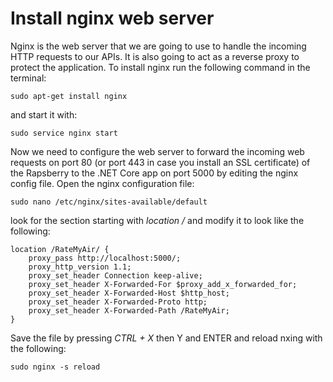 # Install nginx web server

Nginx is the web server that we are going to use to handle the incoming HTTP requests to our APIs. It is also going to act as a reverse proxy to protect the application.
To install nginx run the following command in the terminal:

```
sudo apt-get install nginx
```

and start it with:

```
sudo service nginx start
```

Now we need to configure the web server to forward the incoming web requests on port 80 (or port 443 in case you install an SSL certificate) of the Rapsberry to the .NET Core app on port 5000 by editing the nginx config file. Open the nginx configuration file:

```
sudo nano /etc/nginx/sites-available/default
```

look for the section starting with *location /* and modify it to look like the following:

```
location /RateMyAir/ {
    proxy_pass http://localhost:5000/;
    proxy_http_version 1.1;
    proxy_set_header Connection keep-alive;
    proxy_set_header X-Forwarded-For $proxy_add_x_forwarded_for;
    proxy_set_header X-Forwarded-Host $http_host;
    proxy_set_header X-Forwarded-Proto http;
    proxy_set_header X-Forwarded-Path /RateMyAir;
}
```
Save the file by pressing *CTRL + X* then Y and ENTER and reload nxing with the following:

```
sudo nginx -s reload
```
